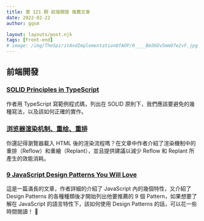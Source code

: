 ```yaml
---
title: 第 121 期 前端開發 推薦文章
date: 2022-02-22
author: gqsm

layout: layouts/post.njk
tags: [Front-end]
# image: /img/TheSpiritAndImplementationOfAOP/0____Bm36Dv5mm97e2vF.jpg
---
```


## 前端開發
<!-- summary -->

### [SOLID Principles in TypeScript](https://blog.bitsrc.io/solid-principles-in-typescript-153e6923ffdb)

作者用 TypeScript 寫範例程式碼，列出在 SOLID 原則下，我們應該要避免的幾種寫法，以及該如何正確的實作。

<!-- summary -->

### [浏览器渲染机制、重绘、重排](https://juejin.cn/post/7067087200143278116)

你還記得瀏覽器載入 HTML 後的渲染流程嗎？在文章中作者介紹了渲染機制中的重排（Reflow）和重繪（Replant），並且提供建議以減少 Reflow 和 Replant 所產生的效能消耗。

### [9 JavaScript Design Patterns You Will Love](https://hackernoon.com/9-javascript-design-patters-you-will-love)

這是一篇滿長的文章，作者詳細的介紹了 JavaScript 內的幾個特性，又介紹了 Design Patterns 的各種種類後才開始列出他要推薦的 9 個 Pattern，如果想要了解在 JavaScript 的語言特性下，該如何使用 Design Patterns 的話，可以花一些時間閱讀！ 🙌
